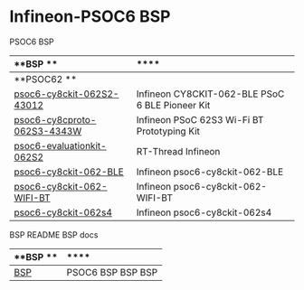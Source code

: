 # Infineon-PSOC6 BSP 

PSOC6  BSP 

| **BSP **                                         | ****                                              |
| :--------------------------------------------------------- | :---------------------------------------------------------- |
| **PSOC62 **                                            |                                                             |
| [psoc6-cy8ckit-062S2-43012](psoc6-cy8ckit-062S2-43012)     | Infineon  CY8CKIT-062-BLE PSoC 6 BLE Pioneer Kit  |
| [psoc6-cy8cproto-062S3-4343W](psoc6-cy8cproto-062S3-4343W) | Infineon  PSoC 62S3 Wi-Fi BT Prototyping Kit     |
| [psoc6-evaluationkit-062S2](psoc6-evaluationkit-062S2)     | RT-Thread  Infineon                     |
| [psoc6-cy8ckit-062-BLE](psoc6-cy8ckit-062-BLE)             | Infineon  psoc6-cy8ckit-062-BLE                   |
| [psoc6-cy8ckit-062-WIFI-BT](psoc6-cy8ckit-062-WIFI-BT)     | Infineon  psoc6-cy8ckit-062-WIFI-BT               |
| [psoc6-cy8ckit-062s4](psoc6-cy8ckit-062s4)                 | Infineon  psoc6-cy8ckit-062s4                     |

 BSP  README  BSP  docs 

| **BSP **                           | ****                                                     |
| :------------------------------------------- | :----------------------------------------------------------- |
| [BSP ](docs/PSOC6BSP.md) |  PSOC6  BSP  BSP  BSP  |
